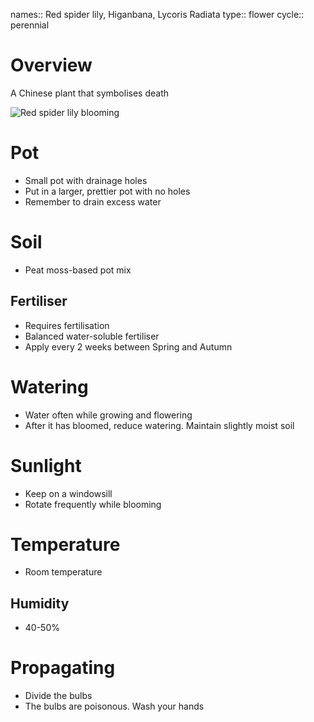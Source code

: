 names:: Red spider lily, Higanbana, Lycoris Radiata
type:: flower
cycle:: perennial

# Overview
A Chinese plant that symbolises death

![Red spider lily blooming](https://i.etsystatic.com/32336487/r/il/cb1913/3633990775/il_fullxfull.3633990775_gmbd.jpg)

# Pot
- Small pot with drainage holes
- Put in a larger, prettier pot with no holes
- Remember to drain excess water

# Soil
- Peat moss-based pot mix

## Fertiliser
- Requires fertilisation
- Balanced water-soluble fertiliser
- Apply every 2 weeks between Spring and Autumn

# Watering
- Water often while growing and flowering
- After it has bloomed, reduce watering. Maintain slightly moist soil

# Sunlight
- Keep on a windowsill
- Rotate frequently while blooming

# Temperature
- Room temperature

## Humidity
- 40-50%

# Propagating
- Divide the bulbs
- The bulbs are poisonous. Wash your hands